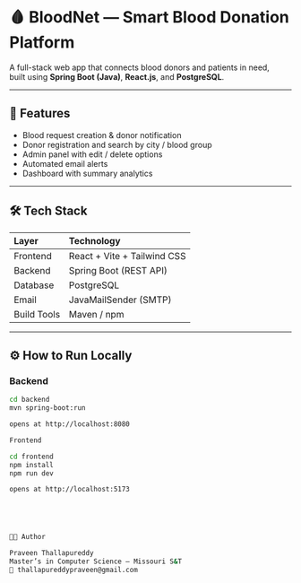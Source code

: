 # 🩸 BloodNet — Smart Blood Donation Platform

A full-stack web app that connects blood donors and patients in need,  
built using **Spring Boot (Java)**, **React.js**, and **PostgreSQL**.

---

## 🚀 Features
- Blood request creation & donor notification  
- Donor registration and search by city / blood group  
- Admin panel with edit / delete options  
- Automated email alerts  
- Dashboard with summary analytics  

---

## 🛠️ Tech Stack
| Layer | Technology |
|:--|:--|
| Frontend | React + Vite + Tailwind CSS |
| Backend | Spring Boot (REST API) |
| Database | PostgreSQL |
| Email | JavaMailSender (SMTP) |
| Build Tools | Maven / npm |

---

## ⚙️ How to Run Locally

### Backend
```bash
cd backend
mvn spring-boot:run

opens at http://localhost:8080

Frontend

cd frontend
npm install
npm run dev

opens at http://localhost:5173





👨‍💻 Author

Praveen Thallapureddy
Master’s in Computer Science – Missouri S&T
📧 thallapureddypraveen@gmail.com
